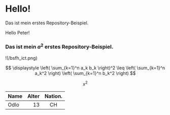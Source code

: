 # Hello!<br>
Das ist mein erstes Repository-Beispiel.

Hello Peter!
### Das ist mein $a^2$ erstes Repository-Beispiel.

!(/bsfh_ict.png)

$$
\displaystyle
\left( \sum_{k=1}^n a_k b_k \right)^2
\leq
\left( \sum_{k=1}^n a_k^2 \right)
\left( \sum_{k=1}^n b_k^2 \right)
$$

$$
x^2
$$

| Name | Alter | Nation. |
| :--- | ----: | :---:|
| Odlo | 13 | CH |
